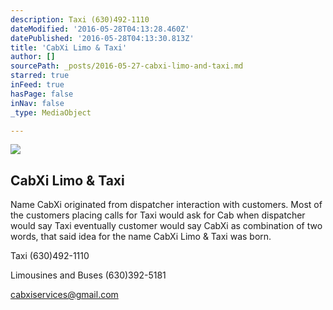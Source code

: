```yaml
---
description: Taxi (630)492-1110
dateModified: '2016-05-28T04:13:28.460Z'
datePublished: '2016-05-28T04:13:30.813Z'
title: 'CabXi Limo & Taxi'
author: []
sourcePath: _posts/2016-05-27-cabxi-limo-and-taxi.md
starred: true
inFeed: true
hasPage: false
inNav: false
_type: MediaObject

---
```

<article style=""><img src="https://s3-us-west-2.amazonaws.com/the-grid-img/p/623bae7a271b4f490763b172e9ee763fb34df742.png" /><h1>CabXi Limo &amp; Taxi</h1><p>Name CabXi originated from dispatcher interaction with customers. Most of the customers placing calls for Taxi would ask for Cab when dispatcher would say Taxi eventually customer would say CabXi as combination of two words, that said idea for the name CabXi Limo &amp; Taxi was born.</p></article>

Taxi (630)492-1110

Limousines and Buses (630)392-5181

cabxiservices@gmail.com